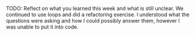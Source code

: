 TODO: Reflect on what you learned this week and what is still unclear.
We continued to use loops and did a refactoring exercise. I understood what the questions were asking and how I could possibly answer them, however I was unable to put it into code.